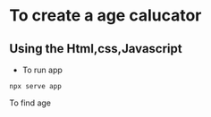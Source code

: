 # To create a age calucator 
Using the Html,css,Javascript
-
- To run app
```
npx serve app
```
To find age
